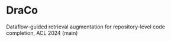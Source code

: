 # DraCo
Dataflow-guided retrieval augmentation for repository-level code completion, ACL 2024 (main)
